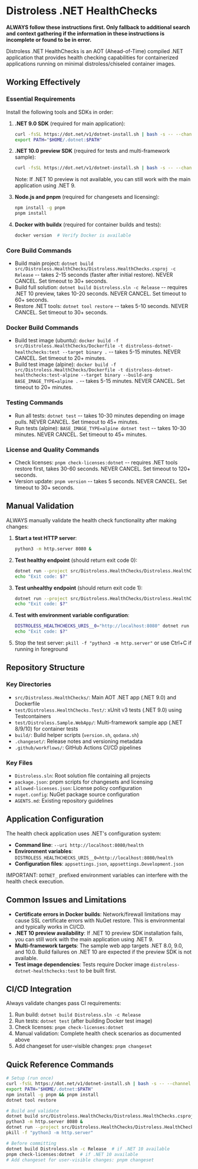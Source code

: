# Distroless .NET HealthChecks

**ALWAYS follow these instructions first. Only fallback to additional search and context gathering if the information in these instructions is incomplete or found to be in error.**

Distroless .NET HealthChecks is an AOT (Ahead-of-Time) compiled .NET application that provides health checking capabilities for containerized applications running on minimal distroless/chiseled container images.

## Working Effectively

### Essential Requirements
Install the following tools and SDKs in order:

1. **.NET 9.0 SDK** (required for main application):
   ```bash
   curl -fsSL https://dot.net/v1/dotnet-install.sh | bash -s -- --channel 9.0
   export PATH="$HOME/.dotnet:$PATH"
   ```

2. **.NET 10.0 preview SDK** (required for tests and multi-framework sample):
   ```bash
   curl -fsSL https://dot.net/v1/dotnet-install.sh | bash -s -- --channel 10.0 --quality preview
   ```
   Note: If .NET 10 preview is not available, you can still work with the main application using .NET 9.

3. **Node.js and pnpm** (required for changesets and licensing):
   ```bash
   npm install -g pnpm
   pnpm install
   ```

4. **Docker with buildx** (required for container builds and tests):
   ```bash
   docker version  # Verify Docker is available
   ```

### Core Build Commands
- Build main project: `dotnet build src/Distroless.HealthChecks/Distroless.HealthChecks.csproj -c Release` -- takes 2-15 seconds (faster after initial restore). NEVER CANCEL. Set timeout to 30+ seconds.
- Build full solution: `dotnet build Distroless.sln -c Release` -- requires .NET 10 preview, takes 10-20 seconds. NEVER CANCEL. Set timeout to 60+ seconds.
- Restore .NET tools: `dotnet tool restore` -- takes 5-10 seconds. NEVER CANCEL. Set timeout to 30+ seconds.

### Docker Build Commands
- Build test image (ubuntu): `docker build -f src/Distroless.HealthChecks/Dockerfile -t distroless-dotnet-healthchecks:test --target binary .` -- takes 5-15 minutes. NEVER CANCEL. Set timeout to 20+ minutes.
- Build test image (alpine): `docker build -f src/Distroless.HealthChecks/Dockerfile -t distroless-dotnet-healthchecks:test-alpine --target binary --build-arg BASE_IMAGE_TYPE=alpine .` -- takes 5-15 minutes. NEVER CANCEL. Set timeout to 20+ minutes.

### Testing Commands
- Run all tests: `dotnet test` -- takes 10-30 minutes depending on image pulls. NEVER CANCEL. Set timeout to 45+ minutes.
- Run tests (alpine): `BASE_IMAGE_TYPE=alpine dotnet test` -- takes 10-30 minutes. NEVER CANCEL. Set timeout to 45+ minutes.

### License and Quality Commands
- Check licenses: `pnpm check-licenses:dotnet` -- requires .NET tools restore first, takes 30-60 seconds. NEVER CANCEL. Set timeout to 120+ seconds.
- Version update: `pnpm version` -- takes 5 seconds. NEVER CANCEL. Set timeout to 30+ seconds.

## Manual Validation

ALWAYS manually validate the health check functionality after making changes:

1. **Start a test HTTP server**:
   ```bash
   python3 -m http.server 8080 &
   ```

2. **Test healthy endpoint** (should return exit code 0):
   ```bash
   dotnet run --project src/Distroless.HealthChecks/Distroless.HealthChecks.csproj --configuration Release -- --uri http://localhost:8080
   echo "Exit code: $?"
   ```

3. **Test unhealthy endpoint** (should return exit code 1):
   ```bash
   dotnet run --project src/Distroless.HealthChecks/Distroless.HealthChecks.csproj --configuration Release -- --uri http://localhost:9999
   echo "Exit code: $?"
   ```

4. **Test with environment variable configuration**:
   ```bash
   DISTROLESS_HEALTHCHECKS_URIS__0="http://localhost:8080" dotnet run --project src/Distroless.HealthChecks/Distroless.HealthChecks.csproj --configuration Release
   echo "Exit code: $?"
   ```

5. Stop the test server: `pkill -f "python3 -m http.server"` or use Ctrl+C if running in foreground

## Repository Structure

### Key Directories
- `src/Distroless.HealthChecks/`: Main AOT .NET app (.NET 9.0) and Dockerfile
- `test/Distroless.HealthChecks.Test/`: xUnit v3 tests (.NET 9.0) using Testcontainers
- `test/Distroless.Sample.WebApp/`: Multi-framework sample app (.NET 8/9/10) for container tests
- `build/`: Build helper scripts (`version.sh`, `qodana.sh`)
- `.changeset/`: Release notes and versioning metadata
- `.github/workflows/`: GitHub Actions CI/CD pipelines

### Key Files
- `Distroless.sln`: Root solution file containing all projects
- `package.json`: pnpm scripts for changesets and licensing
- `allowed-licenses.json`: License policy configuration
- `nuget.config`: NuGet package source configuration
- `AGENTS.md`: Existing repository guidelines

## Application Configuration

The health check application uses .NET's configuration system:

- **Command line**: `--uri http://localhost:8080/health`
- **Environment variables**: `DISTROLESS_HEALTHCHECKS_URIS__0=http://localhost:8080/health`
- **Configuration files**: `appsettings.json`, `appsettings.Development.json`

IMPORTANT: `DOTNET_` prefixed environment variables can interfere with the health check execution.

## Common Issues and Limitations

- **Certificate errors in Docker builds**: Network/firewall limitations may cause SSL certificate errors with NuGet restore. This is environmental and typically works in CI/CD.
- **.NET 10 preview availability**: If .NET 10 preview SDK installation fails, you can still work with the main application using .NET 9.
- **Multi-framework targets**: The sample web app targets .NET 8.0, 9.0, and 10.0. Build failures on .NET 10 are expected if the preview SDK is not available.
- **Test image dependencies**: Tests require Docker image `distroless-dotnet-healthchecks:test` to be built first.

## CI/CD Integration

Always validate changes pass CI requirements:

1. Run build: `dotnet build Distroless.sln -c Release`
2. Run tests: `dotnet test` (after building Docker test image)  
3. Check licenses: `pnpm check-licenses:dotnet`
4. Manual validation: Complete health check scenarios as documented above
5. Add changeset for user-visible changes: `pnpm changeset`

## Quick Reference Commands

```bash
# Setup (run once)
curl -fsSL https://dot.net/v1/dotnet-install.sh | bash -s -- --channel 9.0
export PATH="$HOME/.dotnet:$PATH"
npm install -g pnpm && pnpm install
dotnet tool restore

# Build and validate
dotnet build src/Distroless.HealthChecks/Distroless.HealthChecks.csproj -c Release
python3 -m http.server 8080 &
dotnet run --project src/Distroless.HealthChecks/Distroless.HealthChecks.csproj -c Release -- --uri http://localhost:8080
pkill -f "python3 -m http.server"

# Before committing
dotnet build Distroless.sln -c Release  # if .NET 10 available
pnpm check-licenses:dotnet  # if .NET 10 available
# Add changeset for user-visible changes: pnpm changeset
```